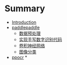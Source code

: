 # Summary

* [Introduction](README.md)
* [paddlepaddle](pdpd/readme.md)
  * [数据预处理](pdpd/数据集.md)
  * [实现手写数字识别代码](pdpd/手写数字识别代码.md)
  * [卷积神经网络](pdpd/卷积神经网络.md)
  * [图像分类]()
* [ppocr](pdpd/readme.md)
  * 

